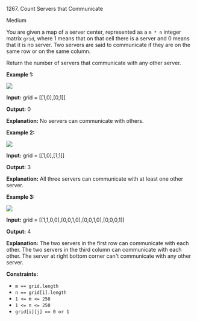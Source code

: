 1267\. Count Servers that Communicate

Medium

You are given a map of a server center, represented as a `m * n` integer matrix `grid`, where 1 means that on that cell there is a server and 0 means that it is no server. Two servers are said to communicate if they are on the same row or on the same column.

Return the number of servers that communicate with any other server.

**Example 1:**

![](https://leetcode-in-java.github.io/src/main/java/g1201_1300/s1267_count_servers_that_communicate/untitled-diagram-6.jpg)

**Input:** grid = [[1,0],[0,1]]

**Output:** 0

**Explanation:** No servers can communicate with others.

**Example 2:**

**![](https://leetcode-in-java.github.io/src/main/java/g1201_1300/s1267_count_servers_that_communicate/untitled-diagram-4.jpg)**

**Input:** grid = [[1,0],[1,1]]

**Output:** 3

**Explanation:** All three servers can communicate with at least one other server.

**Example 3:**

![](https://leetcode-in-java.github.io/src/main/java/g1201_1300/s1267_count_servers_that_communicate/untitled-diagram-1-3.jpg)

**Input:** grid = [[1,1,0,0],[0,0,1,0],[0,0,1,0],[0,0,0,1]]

**Output:** 4

**Explanation:** The two servers in the first row can communicate with each other. The two servers in the third column can communicate with each other. The server at right bottom corner can't communicate with any other server.

**Constraints:**

*   `m == grid.length`
*   `n == grid[i].length`
*   `1 <= m <= 250`
*   `1 <= n <= 250`
*   `grid[i][j] == 0 or 1`